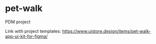 # pet-walk
PDM project

Link with project templates:
https://www.uistore.design/items/pet-walk-app-ui-kit-for-figma/
